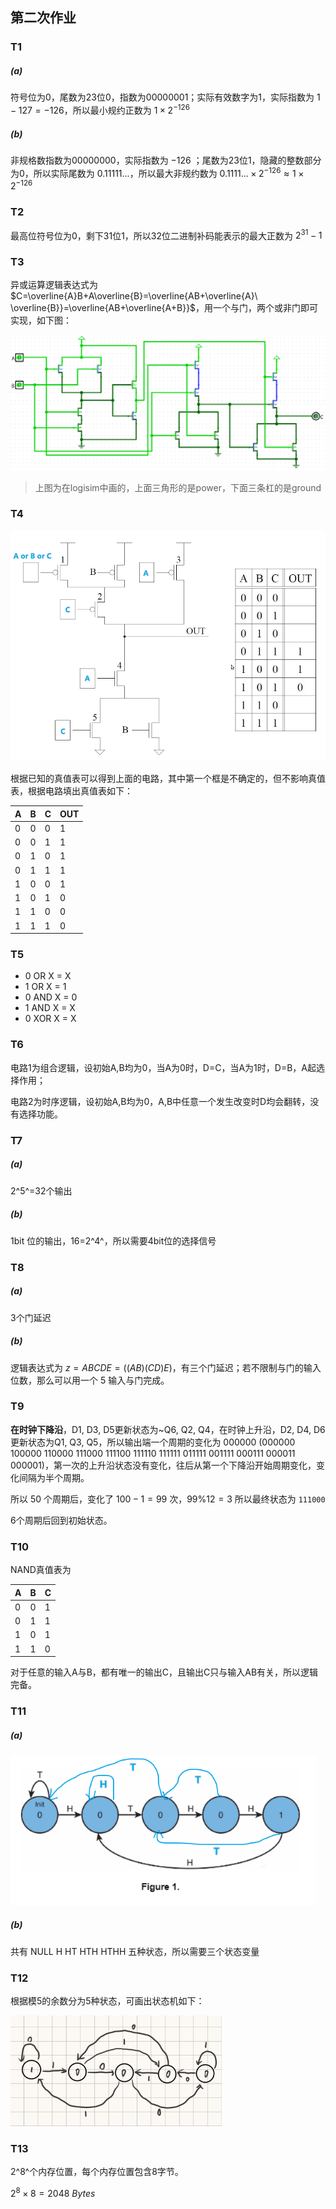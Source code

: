 ## 第二次作业

### T1

##### (a)

符号位为0，尾数为23位0，指数为00000001；实际有效数字为1，实际指数为 $1-127=-126$，所以最小规约正数为 $1\times2^{-126}$

##### (b)

非规格数指数为00000000，实际指数为 $-126$ ；尾数为23位1，隐藏的整数部分为0，所以实际尾数为 $0.11111...$，所以最大非规约数为 $0.1111...\times2^{-126}\approx1\times2^{-126}$

### T2

最高位符号位为0，剩下31位1，所以32位二进制补码能表示的最大正数为 $2^{31}-1$

### T3

异或运算逻辑表达式为 $C=\overline{A}B+A\overline{B}=\overline{AB+\overline{A}\ \overline{B}}=\overline{AB+\overline{A+B}}$，用一个与门，两个或非门即可实现，如下图：

<img src="hw2.assets/image-20221023112411623.png" alt="image-20221023112411623" style="zoom: 67%;" />

> 上图为在logisim中画的，上面三角形的是power，下面三条杠的是ground

### T4

<img src="hw2.assets/image-20221023145348285.png" alt="image-20221023145348285" style="zoom:80%;" />

根据已知的真值表可以得到上面的电路，其中第一个框是不确定的，但不影响真值表，根据电路填出真值表如下：

| A    | B    | C    | OUT  |
| ---- | ---- | ---- | ---- |
| 0    | 0    | 0    | 1    |
| 0    | 0    | 1    | 1    |
| 0    | 1    | 0    | 1    |
| 0    | 1    | 1    | 1    |
| 1    | 0    | 0    | 1    |
| 1    | 0    | 1    | 0    |
| 1    | 1    | 0    | 0    |
| 1    | 1    | 1    | 0    |

### T5

- 0 OR X = X
- 1 OR X = 1
- 0 AND X = 0
- 1 AND X = X
- 0 XOR X = X

### T6

电路1为组合逻辑，设初始A,B均为0，当A为0时，D=C，当A为1时，D=B，A起选择作用；

电路2为时序逻辑，设初始A,B均为0，A,B中任意一个发生改变时D均会翻转，没有选择功能。

### T7

##### (a)

2^5^=32个输出

##### (b)

1bit 位的输出，16=2^4^，所以需要4bit位的选择信号

### T8

##### (a)

3个门延迟

##### (b)

逻辑表达式为 $z=ABCDE=((AB)(CD)E)$，有三个门延迟；若不限制与门的输入位数，那么可以用一个 5 输入与门完成。

### T9

**在时钟下降沿**，D1, D3, D5更新状态为~Q6, Q2, Q4，在时钟上升沿，D2, D4, D6更新状态为Q1, Q3, Q5，所以输出端一个周期的变化为 000000	(000000 100000	110000	111000	111100	111110	111111	011111	001111	000111	000011	000001)，第一次的上升沿状态没有变化，往后从第一个下降沿开始周期变化，变化间隔为半个周期。

所以 50 个周期后，变化了 $100-1=99$ 次，$99\%12=3$ 所以最终状态为 `111000`

6个周期后回到初始状态。

### T10

NAND真值表为

| A    | B    | C    |
| ---- | ---- | ---- |
| 0    | 0    | 1    |
| 0    | 1    | 1    |
| 1    | 0    | 1    |
| 1    | 1    | 0    |

对于任意的输入A与B，都有唯一的输出C，且输出C只与输入AB有关，所以逻辑完备。

### T11

##### (a)

<img src="hw2.assets/image-20221023162451110.png" alt="image-20221023162451110" style="zoom:80%;" />

##### (b)

共有 NULL	H	HT	HTH	HTHH 五种状态，所以需要三个状态变量

### T12

根据模5的余数分为5种状态，可画出状态机如下：

<img src="hw2.assets/capture-2022-10-23-16-41-01.jpg" alt="capture-2022-10-23-16-41-01" style="zoom: 33%;" />

### T13

2^8^个内存位置，每个内存位置包含8字节。

$2^8\times8=2048\ Bytes$